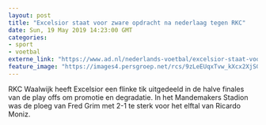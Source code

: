 ```yaml
---
layout: post
title: "Excelsior staat voor zware opdracht na nederlaag tegen RKC"
date: Sun, 19 May 2019 14:23:00 GMT
categories: 
- sport 
- voetbal 
externe_link: "https://www.ad.nl/nederlands-voetbal/excelsior-staat-voor-zware-opdracht-na-nederlaag-tegen-rkc~a1894c09d/"
feature_image: "https://images4.persgroep.net/rcs/9zLeEUqxTvw_kXcx2XjSGsCQDuI/diocontent/148757965/_fitwidth/400/?appId=21791a8992982cd8da851550a453bd7f&quality=0.7"
---
```


RKC Waalwijk heeft Excelsior een flinke tik uitgedeeld in de halve finales van de play offs om promotie en degradatie. In het Mandemakers Stadion was de ploeg van Fred Grim met 2-1 te sterk voor het elftal van Ricardo Moniz.
